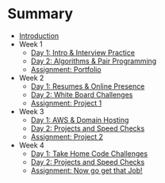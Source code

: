 # Summary

* [Introduction](home.md)
* Week 1
    * [Day 1: Intro & Interview Practice](1-1.md)
    * [Day 2: Algorithms & Pair Programming](1-2.md)
    * [Assignment: Portfolio](1-3.md)
* Week 2
    * [Day 1: Resumes & Online Presence](2-1.md)
    * [Day 2: White Board Challenges](2-2.md)
    * [Assignment: Project 1](2-3.md)
* Week 3
    * [Day 1: AWS & Domain Hosting](3-1.md)
    * [Day 2: Projects and Speed Checks](3-2.md)
    * [Assignment: Project 2](3-3.md)
* Week 4
    * [Day 1: Take Home Code Challenges](4-1.md)
    * [Day 2: Projects and Speed Checks](4-2.md)
    * [Assignment: Now go get that Job!](4-3.md)


<!-- * [Day 1 - Welcome and Introduction](1.md)
* [Day 2 - Effective Resume Building](2.md)
* [Day 3 - Interview Practice Questions](3.md)
* [Day 4 - Whiteboarding Interview Practice](4.md)
* [Day 5 - Strategies for How to Find and Apply for Jobs](5.md)
* [Day 6 - How to Connect with the Tech Community](6.md)
* [Day 7 - Confidence and Continued Effort](7.md)
* [Day 8 - Technical Review - How HTTP Works, Domain Name Registration, Amazon Web Servies](8.md)
* [Day 9 - Effective Portfolio/Personal Website](9.md)
* [Day 10 - Portfolio Help](10.md) -->
